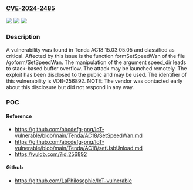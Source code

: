 ### [CVE-2024-2485](https://cve.mitre.org/cgi-bin/cvename.cgi?name=CVE-2024-2485)
![](https://img.shields.io/static/v1?label=Product&message=AC18&color=blue)
![](https://img.shields.io/static/v1?label=Version&message=%3D%2015.03.05.05%20&color=brighgreen)
![](https://img.shields.io/static/v1?label=Vulnerability&message=CWE-121%20Stack-based%20Buffer%20Overflow&color=brighgreen)

### Description

A vulnerability was found in Tenda AC18 15.03.05.05 and classified as critical. Affected by this issue is the function formSetSpeedWan of the file /goform/SetSpeedWan. The manipulation of the argument speed_dir leads to stack-based buffer overflow. The attack may be launched remotely. The exploit has been disclosed to the public and may be used. The identifier of this vulnerability is VDB-256892. NOTE: The vendor was contacted early about this disclosure but did not respond in any way.

### POC

#### Reference
- https://github.com/abcdefg-png/IoT-vulnerable/blob/main/Tenda/AC18/SetSpeedWan.md
- https://github.com/abcdefg-png/IoT-vulnerable/blob/main/Tenda/AC18/setUsbUnload.md
- https://vuldb.com/?id.256892

#### Github
- https://github.com/LaPhilosophie/IoT-vulnerable

